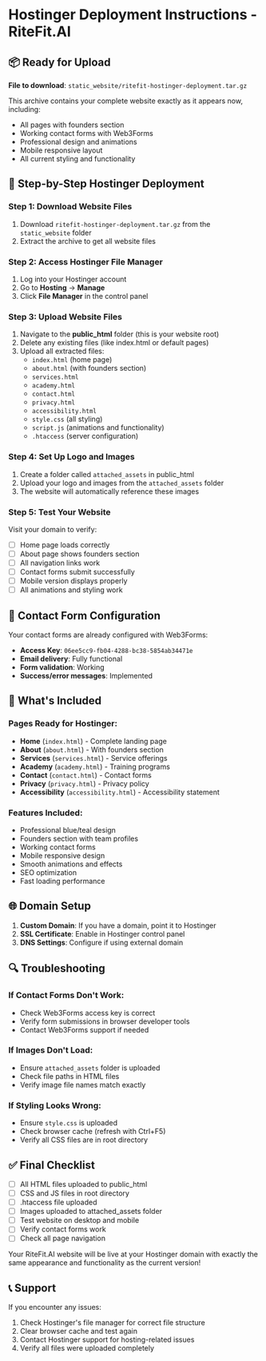 # Hostinger Deployment Instructions - RiteFit.AI

## 📦 Ready for Upload

**File to download**: `static_website/ritefit-hostinger-deployment.tar.gz`

This archive contains your complete website exactly as it appears now, including:
- All pages with founders section
- Working contact forms with Web3Forms
- Professional design and animations
- Mobile responsive layout
- All current styling and functionality

## 🚀 Step-by-Step Hostinger Deployment

### Step 1: Download Website Files
1. Download `ritefit-hostinger-deployment.tar.gz` from the `static_website` folder
2. Extract the archive to get all website files

### Step 2: Access Hostinger File Manager
1. Log into your Hostinger account
2. Go to **Hosting** → **Manage**
3. Click **File Manager** in the control panel

### Step 3: Upload Website Files
1. Navigate to the **public_html** folder (this is your website root)
2. Delete any existing files (like index.html or default pages)
3. Upload all extracted files:
   - `index.html` (home page)
   - `about.html` (with founders section)
   - `services.html`
   - `academy.html`
   - `contact.html`
   - `privacy.html`
   - `accessibility.html`
   - `style.css` (all styling)
   - `script.js` (animations and functionality)
   - `.htaccess` (server configuration)

### Step 4: Set Up Logo and Images
1. Create a folder called `attached_assets` in public_html
2. Upload your logo and images from the `attached_assets` folder
3. The website will automatically reference these images

### Step 5: Test Your Website
Visit your domain to verify:
- [ ] Home page loads correctly
- [ ] About page shows founders section
- [ ] All navigation links work
- [ ] Contact forms submit successfully
- [ ] Mobile version displays properly
- [ ] All animations and styling work

## 🔧 Contact Form Configuration

Your contact forms are already configured with Web3Forms:
- **Access Key**: `06ee5cc9-fb04-4288-bc38-5854ab34471e`
- **Email delivery**: Fully functional
- **Form validation**: Working
- **Success/error messages**: Implemented

## 📱 What's Included

### Pages Ready for Hostinger:
- **Home** (`index.html`) - Complete landing page
- **About** (`about.html`) - With founders section
- **Services** (`services.html`) - Service offerings
- **Academy** (`academy.html`) - Training programs
- **Contact** (`contact.html`) - Contact forms
- **Privacy** (`privacy.html`) - Privacy policy
- **Accessibility** (`accessibility.html`) - Accessibility statement

### Features Included:
- Professional blue/teal design
- Founders section with team profiles
- Working contact forms
- Mobile responsive design
- Smooth animations and effects
- SEO optimization
- Fast loading performance

## 🌐 Domain Setup

1. **Custom Domain**: If you have a domain, point it to Hostinger
2. **SSL Certificate**: Enable in Hostinger control panel
3. **DNS Settings**: Configure if using external domain

## 🔍 Troubleshooting

### If Contact Forms Don't Work:
- Check Web3Forms access key is correct
- Verify form submissions in browser developer tools
- Contact Web3Forms support if needed

### If Images Don't Load:
- Ensure `attached_assets` folder is uploaded
- Check file paths in HTML files
- Verify image file names match exactly

### If Styling Looks Wrong:
- Ensure `style.css` is uploaded
- Check browser cache (refresh with Ctrl+F5)
- Verify all CSS files are in root directory

## ✅ Final Checklist

- [ ] All HTML files uploaded to public_html
- [ ] CSS and JS files in root directory
- [ ] .htaccess file uploaded
- [ ] Images uploaded to attached_assets folder
- [ ] Test website on desktop and mobile
- [ ] Verify contact forms work
- [ ] Check all page navigation

Your RiteFit.AI website will be live at your Hostinger domain with exactly the same appearance and functionality as the current version!

## 📞 Support

If you encounter any issues:
1. Check Hostinger's file manager for correct file structure
2. Clear browser cache and test again
3. Contact Hostinger support for hosting-related issues
4. Verify all files were uploaded completely